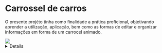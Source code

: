 # Carrossel de carros

<p>O presente projéto tinha como finalidade a prática proficional, objetivando aprender a utilização, aplicação, bem como as formas de editar e organizar informações em forma de um carrocel animado.</p>
<img src="https://dicas.olx.com.br/wp-content/uploads/2023/06/Melhores-carros-fiat-2023-.jpg">
<details>
  <sumary>
    tecnologas usadas:
  </sumary> <br>
  - HTML <br>
  - CSS
</details>
